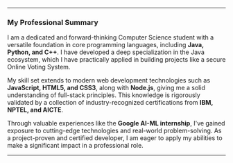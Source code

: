 ***

### My Professional Summary

I am a dedicated and forward-thinking Computer Science student with a versatile foundation in core programming languages, including **Java, Python, and C++**. I have developed a deep specialization in the Java ecosystem, which I have practically applied in building projects like a secure Online Voting System.

My skill set extends to modern web development technologies such as **JavaScript, HTML5, and CSS3**, along with **Node.js**, giving me a solid understanding of full-stack principles. This knowledge is rigorously validated by a collection of industry-recognized certifications from **IBM, NPTEL, and AICTE**.

Through valuable experiences like the **Google AI-ML internship**, I've gained exposure to cutting-edge technologies and real-world problem-solving. As a project-proven and certified developer, I am eager to apply my abilities to make a significant impact in a professional role.

***
